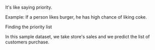 It's like saying priority. 

Example: If a person likes burger, he has high chance of liking coke.

Finding the priority list

In this sample dataset, we take store's sales and we predict the list of customers purchase.

